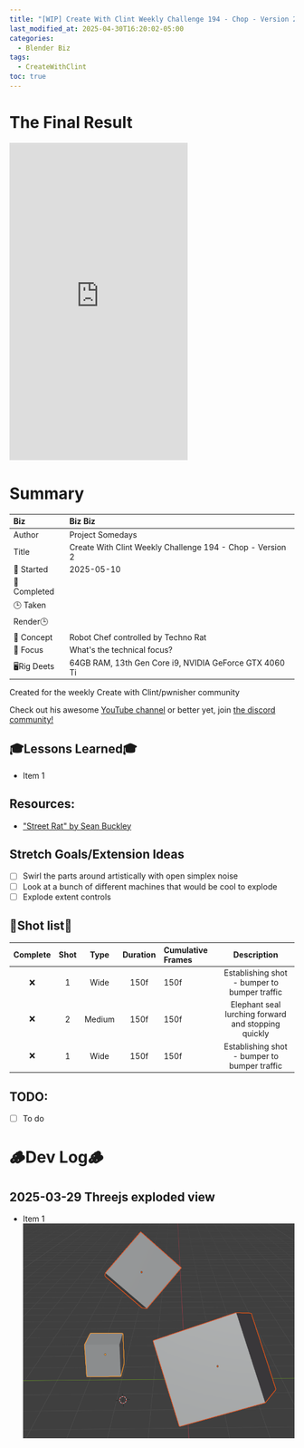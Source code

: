```yaml
---
title: "[WIP] Create With Clint Weekly Challenge 194 - Chop - Version 2"
last_modified_at: 2025-04-30T16:20:02-05:00
categories:
  - Blender Biz
tags:
  - CreateWithClint
toc: true
---
```


# The Final Result

<iframe width="315" height="560" src="https://www.youtube.com/embed/Dp1ggOsia3o?si=l8cbwiBZlWnO6yl_" title="YouTube video player" frameborder="0" allow="accelerometer; autoplay; clipboard-write; encrypted-media; gyroscope; picture-in-picture; web-share" referrerpolicy="strict-origin-when-cross-origin" allowfullscreen></iframe>

# Summary

| Biz             | Biz Biz                               |
|:--------        | :---------                                |
| Author          | Project Somedays                      |
| Title           | Create With Clint Weekly Challenge 194 - Chop - Version 2 |
| 📅 Started      | 2025-05-10       |
| 📅 Completed    |         |
| 🕒 Taken        | 
| Render🕒        |           |
| 🤯 Concept      | Robot Chef controlled by Techno Rat        |
| 🔎 Focus        | What's the technical focus?       |
| 🖥️Rig Deets     | 64GB RAM, 13th Gen Core i9, NVIDIA GeForce GTX 4060 Ti |

Created for the weekly Create with Clint/pwnisher community

Check out his awesome [YouTube channel](https://www.youtube.com/c/pwnisher) or better yet, join [the discord community!](https://discord.com/channels/673719770410909696/688444060737994785/922141725944872980)

## 🎓Lessons Learned🎓
- Item 1

## Resources:
- ["Street Rat" by Sean Buckley](https://www.blenderkit.com/asset-gallery-detail/ae9d4911-9372-468f-a095-71c21f383c9c/)

## Stretch Goals/Extension Ideas
- [ ] Swirl the parts around artistically with open simplex noise
- [ ] Look at a bunch of different machines that would be cool to explode
- [ ] Explode extent controls

## 🎥Shot list🎥

|Complete | Shot   | Type     | Duration | Cumulative Frames | Description                    |
| :----:  | :----: | :----:   | :----:   | :----        | :----:                              |
|  ❌     | 1      | Wide     | 150f     | 150f         |Establishing shot - bumper to bumper traffic|
|  ❌     | 2      | Medium     | 150f     | 150f       |Elephant seal lurching forward and stopping quickly |
|  ❌    | 1      | Wide     | 150f     | 150f         |Establishing shot - bumper to bumper traffic|

## TODO:
- [ ] To do


# 🪵Dev Log🪵

## 2025-03-29 Threejs exploded view
  - Item 1  
  ![Basic scene as a test](/assets/images/2025-03-30-WCCC-Basic-Scene.png "If I've learned anything, it's start REALLY simple and build on solid ground")
